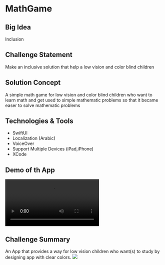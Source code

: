 # MathGame

<h2>Big Idea</h2>
Inclusion


<h2>Challenge Statement</h2>
Make an inclusive solution that help a low vision and color blind children


<h2>Solution Concept</h2>
A simple math game for low vision and color blind children who want to learn math and get used to simple mathematic problems so that it became easer to solve mathematic problems


<h2>Technologies & Tools</h2>
<ul>
<li>SwiftUI</li>
<li>Localization (Arabic)</li>
<li>VoiceOver</li>
<li>Support Multiple Devices (iPad,iPhone)</li>
<li>XCode</li>
</ul>


<h2>Demo of th App</h2>
<video src="https://user-images.githubusercontent.com/103580674/212412067-ab926cdc-293a-49fd-92ec-53bda41e2e29.mp4"></video>



<h2>Challenge Summary</h2>
An App that  provides a way for low vision children who want(s) to study by designing app with clear colors.
<img src="https://user-images.githubusercontent.com/103580674/212412555-43848daa-44f7-435f-b77c-c01c4e0c94a6.jpeg"></img>

